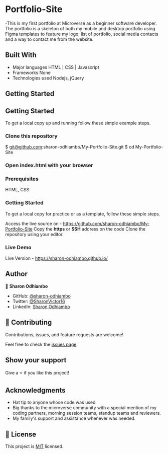 

# Portfolio-Site
-This is my first portfolio at Microverse as a beginner software developer. The portfolio is a skeleton of both my mobile and desktop portfolio using Figma templates to feature my logo, list of portfolio, social media contacts and a way to contact me from the website. 

## Built With

- Major languages 
  HTML | CSS | Javascript
- Frameworks
  None
- Technologies used
  Nodejs, jQuery

## Getting Started

## Getting Started
To get a local copy up and running follow these simple example steps.

### Clone this repository
$ git@github.com:sharon-odhiambo/My-Portfolio-Site.git
$ cd My-Portfolio-Site

### Open index.html with your browser

### Prerequisites
HTML, CSS

### Getting Started
To get a local copy for practice or as a template, follow these simple steps.

Access the live source on - https://github.com/sharon-odhiambo/My-Portfolio-Site
Copy the **https** or **SSH** address on the code
Clone the repository using your editor.

### Live Demo

Live Version - https://sharon-odhiambo.github.io/

## Author

👤 **Sharon Odhiambo**

- GitHub: [@sharon-odhiambo](https://github.com/sharon-odhiambo)
- Twitter: [@SharonVictor16](https://twitter.com/SharonVictor16)
- LinkedIn: [Sharon Odhiambo](https://www.linkedin.com/in/sharon-odhiambo-4333a0163/)

## 🤝 Contributing

Contributions, issues, and feature requests are welcome!

Feel free to check the [issues page](../../issues/).

## Show your support

Give a ⭐️ if you like this project!

## Acknowledgments

- Hat tip to anyone whose code was used
- Big thanks to the microverse community with a special mention of my coding partners, morning session teams, standup teams and reviewers.
- My family's support and assistance whenever was needed.

## 📝 License

This project is [MIT](./MIT.md) licensed.
